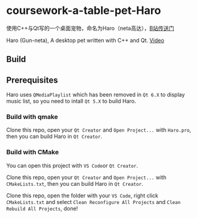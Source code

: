 # coursework-a-table-pet-Haro

使用C++与Qt写的一个桌面宠物，命名为Haro（neta高达），[B站传送门](https://www.bilibili.com/video/BV1Zv4y117Xt)

Haro (Gun-neta), A desktop pet written with C++ and Qt. [Video](https://www.bilibili.com/video/BV1Zv4y117Xt)

## Build

## Prerequisites

Haro uses `QMediaPlaylist` which has been removed in `Qt 6.X` to display music list, so you need to intall `Qt 5.X` to build Haro.

### Build with qmake

Clone this repo, open your `Qt Creator` and `Open Project...` with `Haro.pro`, then you can build Haro in `Qt Creator`.

### Build with CMake

You can open this project with `VS Code`or `Qt Creator`.

Clone this repo, open your `Qt Creator` and `Open Project...` with `CMakeLists.txt`, then you can build Haro in `Qt Creator`.

Clone this repo, open the folder with your `VS Code`, right click `CMakeLists.txt` and select `Clean Reconfigure All Projects` and `Clean Rebuild All Projects`, done!

